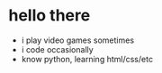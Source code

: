 # hello there
- i play video games sometimes
- i code occasionally
- know python, learning html/css/etc
